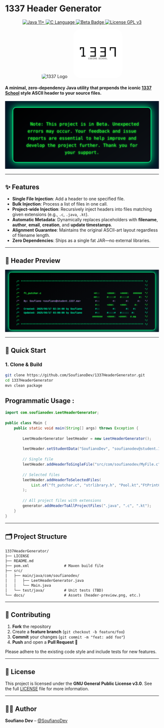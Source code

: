 # 1337 Header Generator

<p align="center">
  <a href="https://www.oracle.com/java">
    <img src="https://img.shields.io/badge/Java-11%2B-%23ED8B00?style=for-the-badge&logo=java" alt="Java 11+">
  </a>
  <a href="https://en.wikipedia.org/wiki/C_(programming_language)">
    <img src="https://img.shields.io/badge/Programming-%2300599C?style=for-the-badge&logo=c&logoColor=white" alt="C Language">
  </a>
  <a href="#">
    <img src="https://img.shields.io/badge/status-Beta-yellow?style=for-the-badge" alt="Beta Badge" />
  </a>
  <a href="https://www.gnu.org/licenses/gpl-3.0">
    <img src="https://img.shields.io/badge/License-GPLv3-%234C1?style=for-the-badge&logo=gnu&logoColor=white" alt="License GPL v3">
  </a>
</p>

<p align="center">
  <img src="https://res.cloudinary.com/dpwnvpf63/image/upload/v1749674109/UM6P_1337_hqcnme.jpg" alt="1337 Logo" width="160" style="border-radius: 15%;" />
    &nbsp;&nbsp;&nbsp;
<img src="src/main/resources/1337CodingSchool.png" alt="1337 Logo" width="160" style="border-radius: 15%;" />
  
</p>


#### A minimal, **zero-dependency** Java utility that prepends the iconic [1337 School](https://1337.ma/) style ASCII header to your source files.



![note](src/main/resources/note.png)




---

## ✨ Features

- **Single File Injection**: Add a header to one specified file.
- **Bulk Injection**: Process a list of files in one call.
- **Project-wide Injection**: Recursively inject headers into files matching given extensions (e.g., `.c`, `.java`, `.kt`).
- **Automatic Metadata**: Dynamically replaces placeholders with **filename**, **author**, **email**, **creation**, and **update timestamps**.
- **Alignment Guarantee**: Maintains the original ASCII-art layout regardless of filename length.
- **Zero Dependencies**: Ships as a single fat JAR—no external libraries.

---

## 📸 Header Preview

![alt text](src/main/resources/preview.png)

---

## 🚀 Quick Start

### 1. Clone & Build

```bash
git clone https://github.com/SoufianoDev/1337HeaderGenerator.git
cd 1337HeaderGenerator
mvn clean package
```

## Programmatic Usage :

```java
import com.soufianodev.LeetHeaderGenerator;

public class Main {
    public static void main(String[] args) throws Exception {

        LeetHeaderGenerator leetHeader = new LeetHeaderGenerator();

        leetHeader.setStudentData("SoufianoDev", "soufianodev@student.1337.ma");

        // Single file
        leetHeader.addHeaderToSingleFile("src/com/soufianodev/MyFile.c");

        // Selected files
        leetHeader.addHeaderToSelectedFiles(
            List.of("ft_putchar.c", "strlibrary.h", "Pool.kt","FtPrintComb.java")
        );

        // All project files with extensions
        generator.addHeaderToAllProjectFiles(".java", ".c", ".kt");
    }
}
```

---

## 🗂️ Project Structure

```
1337HeaderGenerator/
├── LICENSE
├── README.md
├── pom.xml                # Maven build file
├── src/
│   ├── main/java/com/soufianodev/
│   │   ├── LeetHeaderGenerator.java
│   │   └── Main.java
│   └── test/java/         # Unit tests (TBD)
└── docs/                  # Assets (header-preview.png, etc.)
```

---

## 🤝 Contributing

1. **Fork** the repository
2. Create a **feature branch** (`git checkout -b feature/foo`)
3. **Commit** your changes (`git commit -m "feat: add foo"`)
4. **Push** and open a **Pull Request** 🚀

Please adhere to the existing code style and include tests for new features.

---

## 📜 License

This project is licensed under the **GNU General Public License v3.0**. See the full [LICENSE](LICENSE) file for more information.

---

## 🧑‍💻 Author

**Soufiano Dev** – [@SoufianoDev](https://github.com/SoufianoDev)
